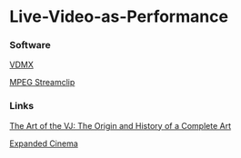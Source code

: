 # Live-Video-as-Performance

### Software
[VDMX](http://vidvox.net/)

[MPEG Streamclip](http://www.squared5.com/)



### Links
[The Art of the VJ: The Origin and History of a Complete Art](https://www.perennialmusicandarts.com/single-post/2018/03/01/The-Art-of-the-VJ-The-Origin-of-a-Complete-Art)

[Expanded Cinema](http://www.vasulka.org/Kitchen/PDF_ExpandedCinema/book.pdf)
